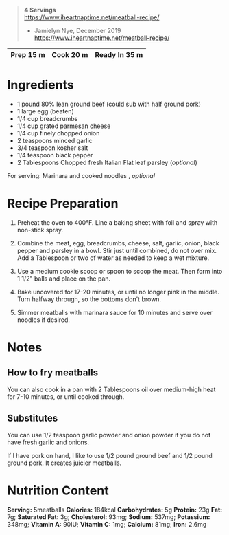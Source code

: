 > __4 Servings__  
https://www.iheartnaptime.net/meatball-recipe/
> - Jamielyn Nye, December 2019
https://www.iheartnaptime.net/meatball-recipe/

Prep 15 m | Cook 20 m | Ready In 35 m
----------|-----------|--------------

# Ingredients

* 1 pound 80% lean ground beef (could sub with half ground pork)
* 1 large egg (beaten)
* 1/4 cup breadcrumbs
* 1/4 cup grated parmesan cheese
* 1/4 cup finely chopped onion
* 2 teaspoons minced garlic
* 3/4 teaspoon kosher salt
* 1/4 teaspoon black pepper
* 2 Tablespoons Chopped fresh Italian Flat leaf parsley (_optional_)

For serving: Marinara and cooked noodles , _optional_
    
# Recipe Preparation

1. Preheat the oven to 400°F. Line a baking sheet with foil and spray with non-stick spray. 

2. Combine the meat, egg, breadcrumbs, cheese, salt, garlic, onion, black pepper and parsley in a bowl. Stir just until combined, do not over mix. Add a Tablespoon or two of water as needed to keep a wet mixture. 

3. Use a medium cookie scoop or spoon to scoop the meat. Then form into 1 1/2"  balls and place on the pan. 

4. Bake uncovered for 17-20 minutes, or until no longer pink in the middle. Turn halfway through, so the bottoms don't brown. 

5. Simmer meatballs with marinara sauce for 10 minutes and serve over noodles if desired.

# Notes

## How to fry meatballs
You can also cook in a pan with 2 Tablespoons oil over medium-high heat for 7-10 minutes, or until cooked through. 

## Substitutes
You can use 1/2 teaspoon garlic powder and onion powder if you do not have fresh garlic and onions. 

If I have pork on hand, I like to use 1/2 pound ground beef and 1/2 pound ground pork. It creates juicier meatballs. 

# Nutrition Content
**Serving:** 5meatballs
**Calories:** 184kcal
**Carbohydrates:** 5g
**Protein:** 23g
**Fat:** 7g; 
**Saturated Fat:** 3g; 
**Cholesterol:** 93mg; 
**Sodium:** 537mg; 
**Potassium:** 348mg; 
**Vitamin A:** 90IU; 
**Vitamin C:** 1mg; 
**Calcium:** 81mg; 
**Iron:** 2.6mg
